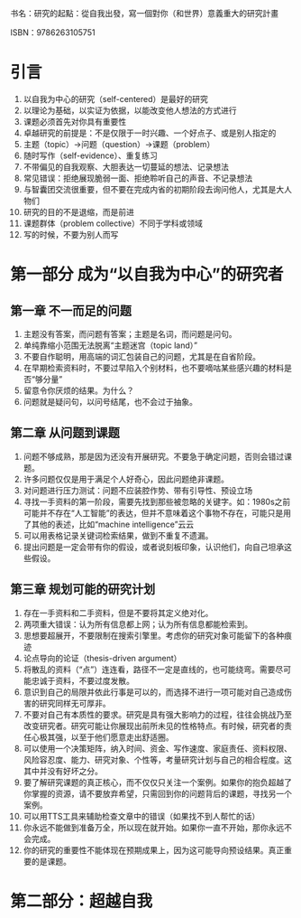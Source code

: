 
书名：研究的起點：從自我出發，寫一個對你（和世界）意義重大的研究計畫

ISBN：9786263105751

# 引言
1. 以自我为中心的研究（self-centered）是最好的研究
2. 以理论为基础，以实证为依据，以能改变他人想法的方式进行
3. 课题必须首先对你具有重要性
4. 卓越研究的前提是：不是仅限于一时兴趣、一个好点子、或是别人指定的
5. 主题（topic）->问题（question）->课题（problem）
6. 随时写作（self-evidence）、重复练习
7. 不带偏见的自我观察、大胆表达一切蔓延的想法、记录想法
8. 常见错误：拒绝展现脆弱一面、拒绝聆听自己的声音、不记录想法
9. 与智囊团交流很重要，但不要在完成内省的初期阶段去询问他人，尤其是大人物们
10. 研究的目的不是退缩，而是前进
11. 课题群体（problem collective）不同于学科或领域
12. 写的时候，不要为别人而写

# 第一部分 成为“以自我为中心”的研究者
## 第一章 不一而足的问题
1. 主题没有答案，而问题有答案；主题是名词，而问题是问句。
2. 单纯靠缩小范围无法脱离“主题迷宫（topic land）”
3. 不要自作聪明，用高端的词汇包装自己的问题，尤其是在自省阶段。
4. 在早期检索资料时，不要过早陷入个别材料，也不要嘀咕某些感兴趣的材料是否“够分量”
5. 留意令你厌烦的结果。为什么？
6. 问题就是疑问句，以问号结尾，也不会过于抽象。

## 第二章 从问题到课题
1. 问题不够成熟，那是因为还没有开展研究。不要急于确定问题，否则会错过课题。
2. 许多问题仅仅是用于满足个人好奇心，因此问题绝非课题。
3. 对问题进行压力测试：问题不应装腔作势、带有引导性、预设立场
4. 寻找一手资料的第一阶段，需要先找到那些被忽略的关键字。如：1980s之前可能并不存在“人工智能”的表达，但并不意味着这个事物不存在，可能只是用了其他的表述，比如“machine intelligence”云云
5. 可以用表格记录关键词检索结果，做到不重复不遗漏。
6. 提出问题是一定会带有你的假设，或者说刻板印象，认识他们，向自己坦承这些假设。

## 第三章 规划可能的研究计划
1. 存在一手资料和二手资料，但是不要将其定义绝对化。
2. 两项重大错误：认为所有信息都上网；认为所有信息都能检索到。
3. 思想要超展开，不要限制在搜索引擎里。考虑你的研究对象可能留下的各种痕迹
4. 论点导向的论证（thesis-driven argument）
5. 将散乱的资料（“点”）连连看，路径不一定是直线的，也可能绕弯。需要尽可能忠诚于资料，不要过度发散。
6. 意识到自己的局限并依此行事是可以的，而选择不进行一项可能对自己造成伤害的研究同样无可厚非。
7. 不要对自己有本质性的要求。研究是具有强大影响力的过程，往往会挑战乃至改变研究者。研究可能让你展现出前所未见的性格特点。有时候，研究者的责任心极其强，以至于他们愿意走出舒适圈。
8. 可以使用一个决策矩阵，纳入时间、资金、写作速度、家庭责任、资料权限、风险容忍度、能力、研究对象、个性等，考量研究计划与自己的相合程度。这其中并没有好坏之分。
9. 要了解研究课题的真正核心，而不仅仅只关注一个案例。如果你的抱负超越了你掌握的资源，请不要放弃希望，只需回到你的问题背后的课题，寻找另一个案例。
10. 可以用TTS工具来辅助检查文章中的错误（如果找不到人帮忙的话）
11. 你永远不能做到准备万全，所以现在就开始。如果你一直不开始，那你永远不会完成。
12. 你的研究的重要性不能体现在预期成果上，因为这可能导向预设结果。真正重要的是课题。

# 第二部分：超越自我